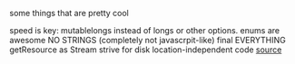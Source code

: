 some things that are pretty cool

speed is key: mutablelongs instead of longs or other options.
enums are awesome
NO STRINGS (completely not javascrpit-like)
final EVERYTHING
getResource as Stream
strive for disk location-independent code [source](http://www.javaworld.com/article/2077352/java-se/smartly-load-your-properties.html)
